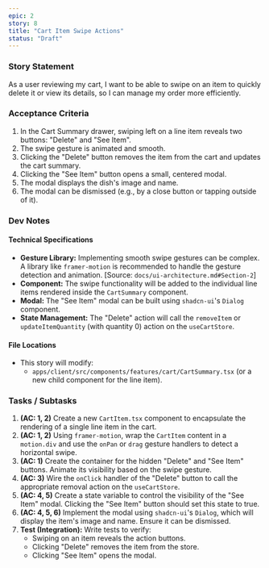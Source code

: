 ```yaml
---
epic: 2
story: 8
title: "Cart Item Swipe Actions"
status: "Draft"
---
```


### Story Statement

As a user reviewing my cart, I want to be able to swipe on an item to quickly delete it or view its details, so I can manage my order more efficiently.

### Acceptance Criteria

1.  In the Cart Summary drawer, swiping left on a line item reveals two buttons: "Delete" and "See Item".
2.  The swipe gesture is animated and smooth.
3.  Clicking the "Delete" button removes the item from the cart and updates the cart summary.
4.  Clicking the "See Item" button opens a small, centered modal.
5.  The modal displays the dish's image and name.
6.  The modal can be dismissed (e.g., by a close button or tapping outside of it).

### Dev Notes

#### Technical Specifications

*   **Gesture Library:** Implementing smooth swipe gestures can be complex. A library like `framer-motion` is recommended to handle the gesture detection and animation. [Source: `docs/ui-architecture.md#Section-2`]
*   **Component:** The swipe functionality will be added to the individual line items rendered inside the `CartSummary` component.
*   **Modal:** The "See Item" modal can be built using `shadcn-ui`'s `Dialog` component.
*   **State Management:** The "Delete" action will call the `removeItem` or `updateItemQuantity` (with quantity 0) action on the `useCartStore`.

#### File Locations

*   This story will modify:
    *   `apps/client/src/components/features/cart/CartSummary.tsx` (or a new child component for the line item).

### Tasks / Subtasks

1.  **(AC: 1, 2)** Create a new `CartItem.tsx` component to encapsulate the rendering of a single line item in the cart.
2.  **(AC: 1, 2)** Using `framer-motion`, wrap the `CartItem` content in a `motion.div` and use the `onPan` or `drag` gesture handlers to detect a horizontal swipe.
3.  **(AC: 1)** Create the container for the hidden "Delete" and "See Item" buttons. Animate its visibility based on the swipe gesture.
4.  **(AC: 3)** Wire the `onClick` handler of the "Delete" button to call the appropriate removal action on the `useCartStore`.
5.  **(AC: 4, 5)** Create a state variable to control the visibility of the "See Item" modal. Clicking the "See Item" button should set this state to true.
6.  **(AC: 4, 5, 6)** Implement the modal using `shadcn-ui`'s `Dialog`, which will display the item's image and name. Ensure it can be dismissed.
7.  **Test (Integration):** Write tests to verify:
    *   Swiping on an item reveals the action buttons.
    *   Clicking "Delete" removes the item from the store.
    *   Clicking "See Item" opens the modal.

